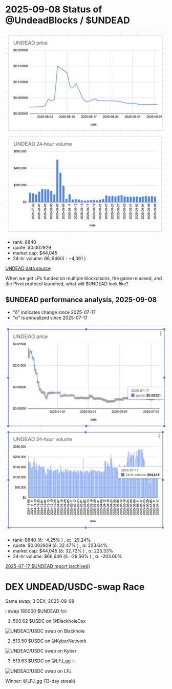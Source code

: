 # 2025-09-08 Status of @UndeadBlocks / $UNDEAD 

![$UNDEAD rank](imgs/01a-rank.png) 
![$UNDEAD quote](imgs/01b-quote.png) 
![$UNDEAD market captalization](imgs/01c-cap.png) 
![$UNDEAD 24-hour volume](imgs/01d-vol.png) 

* rank: 8840 
* quote: $0.002929 
* market cap: $44,045 
* 24-hr volume: $66,646 (δ: -$4,061 ) 


[UNDEAD data source](https://www.coingecko.com/en/coins/undead-blocks) 



When we get LPs funded on multiple blockchains, the game released, and the Pivot protocol launched, what will $UNDEAD look like? 

## $UNDEAD performance analysis, 2025-09-08 

* "δ" indicates change since 2025-07-17 
* "α" is annualized since 2025-07-17 

![$UNDEAD rank](/blog/snapshot/imgs/01a-rank.png) 
![$UNDEAD quote](/blog/snapshot/imgs/01b-quote.png) 
![$UNDEAD market captalization](/blog/snapshot/imgs/01c-cap.png) 
![$UNDEAD 24-hour volume](/blog/snapshot/imgs/01d-vol.png) 

* rank: 8840 (δ: -4.25% ) , α: -29.24% 
* quote: $0.002929 (δ: 32.47% ) , α: 223.64% 
* market cap: $44,045 (δ: 32.72% ) , α: 225.33% 
* 24-hr volume: $66,646 (δ: -29.56% ) , α: -203.60% 

[2025-07-17 $UNDEAD report (archived)](https://github.com/pivoteur/biz/tree/main/blog/snapshot) 

# DEX UNDEAD/USDC-swap Race 

Same swap; 3 DEX, 2025-09-08 

I swap 185000 $UNDEAD for: 

1. 500.62 $USDC on @BlackholeDex 

![UNDEAD/USDC swap on Blackhole](imgs/04a-blackhole.png) 

2. 513.50 $USDC on @KyberNetwork 

![UNDEAD/USDC swap on Kyber](imgs/04b-kyber.png) 

3. 513.63 $USDC on @LFJ_gg 💥 

![UNDEAD/USDC swap on LFJ](imgs/04c-lfj.png) 

Winner: @LFJ_gg (13-day streak) 

